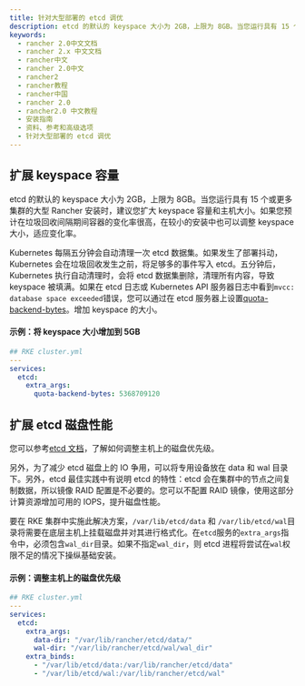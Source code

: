 ```yaml
---
title: 针对大型部署的 etcd 调优
description: etcd 的默认的 keyspace 大小为 2GB，上限为 8GB。当您运行具有 15 个或更多集群的大型 Rancher 安装时，建议您扩大 keyspace 容量和主机大小。如果您预计在垃圾回收间隔期间容器的变化率很高，在较小的安装中也可以调整 keyspace 大小，适应变化率。Kubernetes 每隔五分钟会自动清理一次 etcd 数据集。如果发生了部署抖动，Kubernetes 会在垃圾回收发生之前，将足够多的事件写入 etcd。五分钟后，Kubernetes 执行自动清理时，会将 etcd 数据集删除，清理所有内容，导致 keyspace 被填满。
keywords:
  - rancher 2.0中文文档
  - rancher 2.x 中文文档
  - rancher中文
  - rancher 2.0中文
  - rancher2
  - rancher教程
  - rancher中国
  - rancher 2.0
  - rancher2.0 中文教程
  - 安装指南
  - 资料、参考和高级选项
  - 针对大型部署的 etcd 调优
---
```


## 扩展 keyspace 容量

etcd 的默认的 keyspace 大小为 2GB，上限为 8GB。当您运行具有 15 个或更多集群的大型 Rancher 安装时，建议您扩大 keyspace 容量和主机大小。如果您预计在垃圾回收间隔期间容器的变化率很高，在较小的安装中也可以调整 keyspace 大小，适应变化率。

Kubernetes 每隔五分钟会自动清理一次 etcd 数据集。如果发生了部署抖动，Kubernetes 会在垃圾回收发生之前，将足够多的事件写入 etcd。五分钟后，Kubernetes 执行自动清理时，会将 etcd 数据集删除，清理所有内容，导致 keyspace 被填满。如果在 etcd 日志或 Kubernetes API 服务器日志中看到`mvcc: database space exceeded`错误，您可以通过在 etcd 服务器上设置[quota-backend-bytes](https://etcd.io/docs/v3.4.0/op-guide/maintenance/#space-quota)。增加 keyspace 的大小。

#### 示例：将 keyspace 大小增加到 5GB

```yaml
## RKE cluster.yml
---
services:
  etcd:
    extra_args:
      quota-backend-bytes: 5368709120
```

## 扩展 etcd 磁盘性能

您可以参考[etcd 文档](https://etcd.io/docs/v3.4.0/tuning/#disk)，了解如何调整主机上的磁盘优先级。

另外，为了减少 etcd 磁盘上的 IO 争用，可以将专用设备放在 data 和 wal 目录下。另外，etcd 最佳实践中有说明 etcd 的特性：etcd 会在集群中的节点之间复制数据，所以镜像 RAID 配置是不必要的。您可以不配置 RAID 镜像，使用这部分计算资源增加可用的 IOPS，提升磁盘性能。

要在 RKE 集群中实施此解决方案，`/var/lib/etcd/data` 和 `/var/lib/etcd/wal`目录将需要在底层主机上挂载磁盘并对其进行格式化。在`etcd`服务的`extra_args`指令中，必须包含`wal_dir`目录。如果不指定`wal_dir`，则 etcd 进程将尝试在`wal`权限不足的情况下操纵基础安装。

#### 示例：调整主机上的磁盘优先级

```yaml
## RKE cluster.yml
---
services:
  etcd:
    extra_args:
      data-dir: "/var/lib/rancher/etcd/data/"
      wal-dir: "/var/lib/rancher/etcd/wal/wal_dir"
    extra_binds:
      - "/var/lib/etcd/data:/var/lib/rancher/etcd/data"
      - "/var/lib/etcd/wal:/var/lib/rancher/etcd/wal"
```
